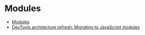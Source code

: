 # Modules

- [Modules](https://webpack.js.org/concepts/modules/)
- [DevTools architecture refresh: Migrating to JavaScript modules](https://developers.google.com/web/updates/2020/09/migrating-to-js-modules)
